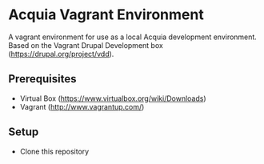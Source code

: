 # Acquia Vagrant Environment

A vagrant environment for use as a local Acquia development environment. Based on the Vagrant Drupal Development box (https://drupal.org/project/vdd).

## Prerequisites
 * Virtual Box (https://www.virtualbox.org/wiki/Downloads)
 * Vagrant (http://www.vagrantup.com/)
 
## Setup
 * Clone this repository
